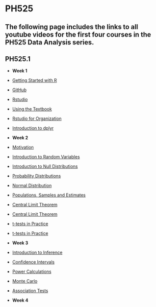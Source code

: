 # PH525
## The following page includes the links to all youtube videos for the first four courses in the PH525 Data Analysis series. 
## PH525.1

* **Week 1** 
* [Getting Started with R](https://www.youtube.com/watch?v=p8F_wreHTzw)
* [GitHub](https://www.youtube.com/watch?v=HSXwLm6txoo)
* [Rstudio](https://www.youtube.com/watch?v=YgqxQFQf1qg)
* [Using the Textbook](https://www.youtube.com/watch?v=2WwYshzkfhA)
* [Rstudio for Organization](https://www.youtube.com/watch?v=8WmCLs3UUno)
* [Introduction to dplyr](https://www.youtube.com/watch?v=DeDMSyiqHc4)

* **Week 2** 
* [Motivation](https://www.youtube.com/watch?v=6nvhFgmrvLE)
* [Introduction to Random Variables](https://www.youtube.com/watch?v=AxJf1nXrW8U)
* [Introduction to Null Distributions](https://www.youtube.com/watch?v=G5ZjYy1vS8k)
* [Probability Distributions](https://www.youtube.com/watch?v=govBS0uJ9GA)
* [Normal Distribution](https://www.youtube.com/watch?v=fwaxgik7aj4)
* [Populations, Samples and Estimates](https://www.youtube.com/watch?v=99WNX608k0Y)
* [Central Limit Theorem](https://www.youtube.com/watch?v=aYA8ZG-ltqQ)
* [Central Limit Theorem](https://www.youtube.com/watch?v=QOeoxOgYpzU)
* [t-tests in Practice](https://www.youtube.com/watch?v=KEMJIG2gOv4)
* [t-tests in Practice](https://www.youtube.com/watch?v=IzFDBnbhDbA)

* **Week 3** 
* [Introduction to Inference](https://www.youtube.com/watch?v=Os5ph7S06_A)
* [Confidence Intervals](https://www.youtube.com/watch?v=XnATNhJrX8U)
* [Power Calculations](https://www.youtube.com/watch?v=UV03oh4I55w)
* [Monte Carlo](https://www.youtube.com/watch?v=HMkuyuP-jsI)
* [Association Tests](https://www.youtube.com/watch?v=h8Rn7rr9M34)

* **Week 4** 

